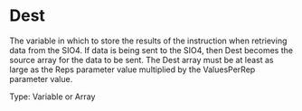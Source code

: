 # Dest

The variable in which to store the results of the instruction when retrieving data from the SIO4. If data is being sent to the SIO4, then Dest becomes the source array for the data to be sent. The Dest array must be at least as large as the Reps parameter value multiplied by the ValuesPerRep parameter value.

Type: Variable or Array
